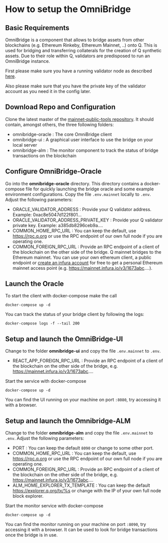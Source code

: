 # How to setup the OmniBridge

## Basic Requirements

OmniBridge is a component that allows to bridge assets from other blockchains (e.g. Ethereum Rinkeby, Ethereum Mainnet, ..) onto Q. This is used for bridging and transferring collaterals for the creation of Q synthetic assets. Due to their role within Q, validators are predisposed to run an OmniBridge instance.

First please make sure you have a running validator node as described [here](how-to-setup-validator.md).

Also please make sure that you have the private key of the validator account as you need it in the config later. 

## Download Repo and Configuration
Clone the latest master of the [mainnet-public-tools repository](https://gitlab.com/q-dev/mainnet-public-tools/-/tree/master/). It should contain, amongst others, the three following folders:

* omnibridge-oracle : The core OmniBridge client
* omnibridge-ui : A graphical user interface to use the bridge on your local server
* omnibridge-alm : The monitor component to track the status of bridge transactions on the blockchain

## Configure OmniBridge-Oracle

Go into the **omnibridge-oracle** directory. This directory contains a docker-compose file for quickly launching the bridge oracle and some example environment configurations. Copy the file `.env.mainnet` locally to `.env`. Adjust the following parameters:

* ORACLE_VALIDATOR_ADDRESS : Provide your Q validator address. Example: 0xac8e5047d122f801...
* ORACLE_VALIDATOR_ADDRESS_PRIVATE_KEY : Provide your Q validator private key. Example: a385db8296ceb9a....
* COMMON_HOME_RPC_URL : You can keep the default, use https://rpc.q.org or use the RPC endpoint of our own full node if you are operating one.
* COMMON_FOREIGN_RPC_URL : Provide an RPC endpoint of a client of the blockchain on the other side of the bridge. Q mainnet bridges to the Ethereum mainnet. You can use your own ethereum client, a public endpoint or [create an infura account](https://infura.io/) for free to get a personal Ethereum mainnet access point (e.g. https://mainnet.infura.io/v3/1673abc....).

## Launch the Oracle
To start the client with docker-compose make the call

`docker-compose up -d`

You can track the status of your bridge client by following the logs:

`docker-compose logs -f --tail 200`

## Setup and launch the OmniBridge-UI

Change to the folder **omnibridge-ui** and copy the file `.env.mainnet` to `.env`.

* REACT_APP_FOREIGN_RPC_URL : Provide an RPC endpoint of a client of the blockchain on the other side of the bridge, e.g. https://mainnet.infura.io/v3/1673abc....

Start the service with docker-compose

`docker-compose up -d`

You can find the UI running on your machine on port `:8080`, try accessing it with a browser.

## Setup and launch the Omnibridge-ALM

Change to the folder **omnibridge-alm** and copy the file `.env.mainnet` to `.env`. Adjust the following parameters:

* PORT : You can keep the default `8090` or change to some other port.
* COMMON_HOME_RPC_URL : You can keep the default, use https://rpc.q.org or use the RPC endpoint of our own full node if you are operating one.
* COMMON_FOREIGN_RPC_URL : Provide an RPC endpoint of a client of the blockchain on the other side of the bridge, e.g. https://mainnet.infura.io/v3/1673abc....
* ALM_HOME_EXPLORER_TX_TEMPLATE : You can keep the default https://explorer.q.org/tx/%s or change with the IP of your own full node block explorer.

Start the monitor service with docker-compose

`docker-compose up -d`

You can find the monitor running on your machine on port `:8090`, try accessing it with a browser. It can be used to look for bridge transactions once the bridge is in use.
